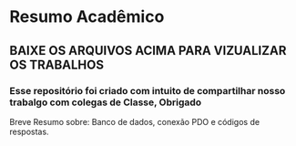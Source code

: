 # Resumo Acadêmico
## BAIXE OS ARQUIVOS ACIMA PARA VIZUALIZAR OS TRABALHOS
### Esse repositório foi criado com intuito de compartilhar nosso trabalgo com colegas de Classe, Obrigado
Breve Resumo sobre: Banco de dados, conexão PDO e códigos de respostas.


